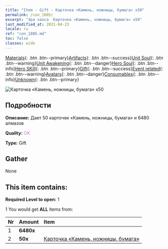 ```yaml
---
title: "Item - Gift - Карточка «Камень, ножницы, бумага» х50"
permalink: /con_1805/
excerpt: "Эра хаоса  Карточка «Камень, ножницы, бумага» х50"
last_modified_at: 2021-04-23
locale: ru
ref: "con_1805.md"
toc: false
classes: wide
---
```

 [Materials](/ItemsRU/){: .btn .btn--primary}[Artifacts](/ItemsRU/Artifacts/){: .btn .btn--success}[Unit Soul](/ItemsRU/UnitSoul/){: .btn .btn--warning}[Unit Awakening](/ItemsRU/UnitAwakening/){: .btn .btn--danger}[Hero Soul](/ItemsRU/HeroSoul/){: .btn .btn--info}[Hero SKill](/ItemsRU/HeroSkill/){: .btn .btn--primary}[Gift](/ItemsRU/Gift/){: .btn .btn--success}[Event related](/ItemsRU/Events/){: .btn .btn--warning}[Avatars](/ItemsRU/Avatars/){: .btn .btn--danger}[Consumables](/ItemsRU/Consumables/){: .btn .btn--info}[Unknown](/ItemsRU/Unknown/){: .btn .btn--primary}

 ![Карточка «Камень, ножницы, бумага» х50](/images/t/i_907422.png)

## Подробности
 **Описание:** Дает 50 карточек «Камень, ножницы, бумага» и 6480 алмазов

 **Quality:** <span style="color: #DA70D6">OK</span>

 **Type:** Gift

## Gather

  None

## This item contains:

 **Required Level to open:** 1

 1 You would get **ALL** items  from:

  | Nr | Amount |     Item    |
  |:---|:-------|:------------|
  | 1 |  **6480x** | <i class="fas fa-gem"/> |  | 
  | 2 |  **50x** | [Карточка «Камень, ножницы, бумага»](/ItemsRU/con_547/) |  | 
